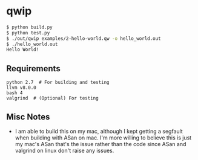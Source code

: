 # qwip

```sh
$ python build.py
$ python test.py
$ ./out/qwip examples/2-hello-world.qw -o hello_world.out
$ ./hello_world.out
Hello World!
```

## Requirements

```
python 2.7  # For building and testing
llvm v8.0.0
bash 4
valgrind  # (Optional) For testing
```

## Misc Notes

- I am able to build this on my mac, although I kept getting a segfault when
  building with ASan on mac. I'm more willing to believe this is just my mac's
  ASan that's the issue rather than the code since ASan and valgrind on linux
  don't raise any issues.
